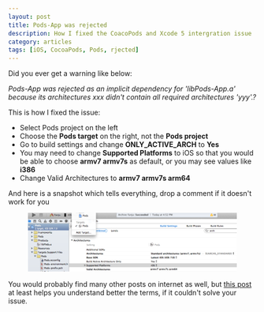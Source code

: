 ```yaml
---
layout: post
title: Pods-App was rejected  
description: How I fixed the CoacoPods and Xcode 5 intergration issue
category: articles
tags: [iOS, CocoaPods, Pods, rjected]
---
```


Did you ever get a warning like below:

*Pods-App was rejected as an implicit dependency for 'libPods-App.a' because its architectures xxx didn't contain all required architectures 'yyy'.?*

This is how I fixed the issue:

- Select Pods project on the left
- Choose the **Pods target** on the right, not the **Pods project**
- Go to build settings and change **ONLY_ACTIVE_ARCH** to **Yes**
- You may need to change **Supported Platforms** to iOS so that you would be able to choose **armv7 armv7s** as default, or you may see values like **i386**
- Change Valid Architectures to **armv7 armv7s arm64**

And here is a snapshot which tells everything, drop a comment if it doesn't work for you

<figure>
    <img src="/images/Pods.png">
</figure>


You would probably find many other posts on internet as well, but [this post](http://www.mobinett.com/2013/09/20/ios-7-xcode-5-project-build-settings-for-architectures-and-arm64-support/) at least helps you understand better the terms, if it couldn't solve your issue. 
